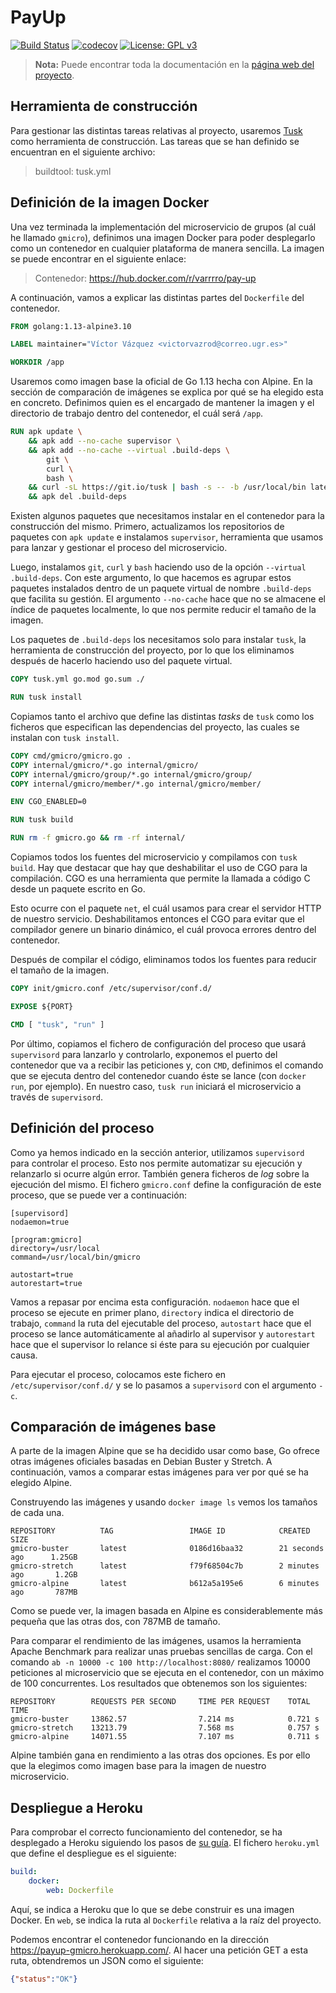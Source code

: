 # PayUp

[![Build Status](https://travis-ci.com/Varrrro/pay-up.svg?branch=master)](https://travis-ci.com/Varrrro/pay-up)
[![codecov](https://codecov.io/gh/Varrrro/pay-up/branch/master/graph/badge.svg)](https://codecov.io/gh/Varrrro/pay-up)
[![License: GPL v3](https://img.shields.io/badge/License-GPLv3-blue.svg)](https://www.gnu.org/licenses/gpl-3.0)

> **Nota:** Puede encontrar toda la documentación en la [página web del proyecto](https://varrrro.github.io/pay-up/).

## Herramienta de construcción

Para gestionar las distintas tareas relativas al proyecto, usaremos [Tusk](https://github.com/rliebz/tusk) como herramienta de construcción. Las tareas que se han definido se encuentran en el siguiente archivo:

> buildtool: tusk.yml

## Definición de la imagen Docker

Una vez terminada la implementación del microservicio de grupos (al cuál he llamado `gmicro`), definimos una imagen Docker para poder desplegarlo como un contenedor en cualquier plataforma de manera sencilla. La imagen se puede encontrar en el siguiente enlace:

> Contenedor: https://hub.docker.com/r/varrrro/pay-up

A continuación, vamos a explicar las distintas partes del `Dockerfile` del contenedor.

```dockerfile
FROM golang:1.13-alpine3.10

LABEL maintainer="Víctor Vázquez <victorvazrod@correo.ugr.es>"

WORKDIR /app
```

Usaremos como imagen base la oficial de Go 1.13 hecha con Alpine. En la sección de comparación de imágenes se explica por qué se ha elegido esta en concreto. Definimos quien es el encargado de mantener la imagen y el directorio de trabajo dentro del contenedor, el cuál será `/app`.

```dockerfile
RUN apk update \
    && apk add --no-cache supervisor \
    && apk add --no-cache --virtual .build-deps \
        git \
        curl \
        bash \
    && curl -sL https://git.io/tusk | bash -s -- -b /usr/local/bin latest \
    && apk del .build-deps
```

Existen algunos paquetes que necesitamos instalar en el contenedor para la construcción del mismo. Primero, actualizamos los repositorios de paquetes con `apk update` e instalamos `supervisor`, herramienta que usamos para lanzar y gestionar el proceso del microservicio.

Luego, instalamos `git`, `curl` y `bash` haciendo uso de la opción `--virtual .build-deps`. Con este argumento, lo que hacemos es agrupar estos paquetes instalados dentro de un paquete virtual de nombre `.build-deps` que facilita su gestión. El argumento `--no-cache` hace que no se almacene el índice de paquetes localmente, lo que nos permite reducir el tamaño de la imagen.

Los paquetes de `.build-deps` los necesitamos solo para instalar `tusk`, la herramienta de construcción del proyecto, por lo que los eliminamos después de hacerlo haciendo uso del paquete virtual.

```dockerfile
COPY tusk.yml go.mod go.sum ./

RUN tusk install
```

Copiamos tanto el archivo que define las distintas _tasks_ de `tusk` como los ficheros que especifican las dependencias del proyecto, las cuales se instalan con `tusk install`.

```dockerfile
COPY cmd/gmicro/gmicro.go .
COPY internal/gmicro/*.go internal/gmicro/
COPY internal/gmicro/group/*.go internal/gmicro/group/
COPY internal/gmicro/member/*.go internal/gmicro/member/

ENV CGO_ENABLED=0

RUN tusk build

RUN rm -f gmicro.go && rm -rf internal/
```

Copiamos todos los fuentes del microservicio y compilamos con `tusk build`. Hay que destacar que hay que deshabilitar el uso de CGO para la compilación. CGO es una herramienta que permite la llamada a código C desde un paquete escrito en Go.

Esto ocurre con el paquete `net`, el cuál usamos para crear el servidor HTTP de nuestro servicio. Deshabilitamos entonces el CGO para evitar que el compilador genere un binario dinámico, el cuál provoca errores dentro del contenedor.

Después de compilar el código, eliminamos todos los fuentes para reducir el tamaño de la imagen.

```dockerfile
COPY init/gmicro.conf /etc/supervisor/conf.d/

EXPOSE ${PORT}

CMD [ "tusk", "run" ]
```

Por último, copiamos el fichero de configuración del proceso que usará `supervisord` para lanzarlo y controlarlo, exponemos el puerto del contenedor que va a recibir las peticiones y, con `CMD`, definimos el comando que se ejecuta dentro del contenedor cuando éste se lance (con `docker run`, por ejemplo). En nuestro caso, `tusk run` iniciará el microservicio a través de `supervisord`.

## Definición del proceso

Como ya hemos indicado en la sección anterior, utilizamos `supervisord` para controlar el proceso. Esto nos permite automatizar su ejecución y relanzarlo si ocurre algún error. También genera ficheros de _log_ sobre la ejecución del mismo. El fichero `gmicro.conf` define la configuración de este proceso, que se puede ver a continuación:

```apacheconf
[supervisord]
nodaemon=true

[program:gmicro]
directory=/usr/local
command=/usr/local/bin/gmicro

autostart=true
autorestart=true
```

Vamos a repasar por encima esta configuración. `nodaemon` hace que el proceso se ejecute en primer plano, `directory` indica el directorio de trabajo, `command` la ruta del ejecutable del proceso, `autostart` hace que el proceso se lance automáticamente al añadirlo al supervisor y `autorestart` hace que el supervisor lo relance si éste para su ejecución por cualquier causa.

Para ejecutar el proceso, colocamos este fichero en `/etc/supervisor/conf.d/` y se lo pasamos a `supervisord` con el argumento `-c`.

## Comparación de imágenes base

A parte de la imagen Alpine que se ha decidido usar como base, Go ofrece otras imágenes oficiales basadas en Debian Buster y Stretch. A continuación, vamos a comparar estas imágenes para ver por qué se ha elegido Alpine.

Construyendo las imágenes y usando `docker image ls` vemos los tamaños de cada una.

```
REPOSITORY          TAG                 IMAGE ID            CREATED             SIZE
gmicro-buster       latest              0186d16baa32        21 seconds ago      1.25GB
gmicro-stretch      latest              f79f68504c7b        2 minutes ago       1.2GB
gmicro-alpine       latest              b612a5a195e6        6 minutes ago       787MB
```

Como se puede ver, la imagen basada en Alpine es considerablemente más pequeña que las otras dos, con 787MB de tamaño.

Para comparar el rendimiento de las imágenes, usamos la herramienta Apache Benchmark para realizar unas pruebas sencillas de carga. Con el comando `ab -n 10000 -c 100 http://localhost:8080/` realizamos 10000 peticiones al microservicio que se ejecuta en el contenedor, con un máximo de 100 concurrentes. Los resultados que obtenemos son los siguientes:

```
REPOSITORY        REQUESTS PER SECOND     TIME PER REQUEST    TOTAL TIME
gmicro-buster     13862.57                7.214 ms            0.721 s
gmicro-stretch    13213.79                7.568 ms            0.757 s
gmicro-alpine     14071.55                7.107 ms            0.711 s
```

Alpine también gana en rendimiento a las otras dos opciones. Es por ello que la elegimos como imagen base para la imagen de nuestro microservicio.

## Despliegue a Heroku

Para comprobar el correcto funcionamiento del contenedor, se ha desplegado a Heroku siguiendo los pasos de [su guía](https://devcenter.heroku.com/articles/build-docker-images-heroku-yml). El fichero `heroku.yml` que define el despliegue es el siguiente:

```yaml
build:
    docker:
        web: Dockerfile
```

Aquí, se indica a Heroku que lo que se debe construir es una imagen Docker. En `web`, se indica la ruta al `Dockerfile` relativa a la raíz del proyecto.

Podemos encontrar el contenedor funcionando en la dirección https://payup-gmicro.herokuapp.com/. Al hacer una petición GET a esta ruta, obtendremos un JSON como el siguiente:

```json
{"status":"OK"}
```